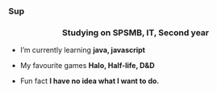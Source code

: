 ### Sup

<h3 align="center">Studying on SPSMB, IT, Second year</h3>

- I’m currently learning **java, javascript**

- My favourite games **Halo, Half-life, D&D**

- Fun fact **I have no idea what I want to do.**

<p align="left">
</p>
